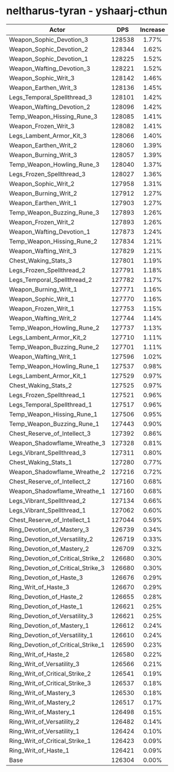 # neltharus-tyran - yshaarj-cthun
| Actor | DPS | Increase |
|---|:---:|:---:|
|Weapon_Sophic_Devotion_3|128538|1.77%|
|Weapon_Sophic_Devotion_2|128344|1.62%|
|Weapon_Sophic_Devotion_1|128225|1.52%|
|Weapon_Wafting_Devotion_3|128221|1.52%|
|Weapon_Sophic_Writ_3|128142|1.46%|
|Weapon_Earthen_Writ_3|128136|1.45%|
|Legs_Temporal_Spellthread_3|128101|1.42%|
|Weapon_Wafting_Devotion_2|128096|1.42%|
|Temp_Weapon_Hissing_Rune_3|128085|1.41%|
|Weapon_Frozen_Writ_3|128082|1.41%|
|Legs_Lambent_Armor_Kit_3|128066|1.40%|
|Weapon_Earthen_Writ_2|128060|1.39%|
|Weapon_Burning_Writ_3|128057|1.39%|
|Temp_Weapon_Howling_Rune_3|128040|1.37%|
|Legs_Frozen_Spellthread_3|128027|1.36%|
|Weapon_Sophic_Writ_2|127958|1.31%|
|Weapon_Burning_Writ_2|127912|1.27%|
|Weapon_Earthen_Writ_1|127903|1.27%|
|Temp_Weapon_Buzzing_Rune_3|127893|1.26%|
|Weapon_Frozen_Writ_2|127893|1.26%|
|Weapon_Wafting_Devotion_1|127873|1.24%|
|Temp_Weapon_Hissing_Rune_2|127834|1.21%|
|Weapon_Wafting_Writ_3|127829|1.21%|
|Chest_Waking_Stats_3|127801|1.19%|
|Legs_Frozen_Spellthread_2|127791|1.18%|
|Legs_Temporal_Spellthread_2|127782|1.17%|
|Weapon_Burning_Writ_1|127771|1.16%|
|Weapon_Sophic_Writ_1|127770|1.16%|
|Weapon_Frozen_Writ_1|127753|1.15%|
|Weapon_Wafting_Writ_2|127744|1.14%|
|Temp_Weapon_Howling_Rune_2|127737|1.13%|
|Legs_Lambent_Armor_Kit_2|127710|1.11%|
|Temp_Weapon_Buzzing_Rune_2|127701|1.11%|
|Weapon_Wafting_Writ_1|127596|1.02%|
|Temp_Weapon_Howling_Rune_1|127537|0.98%|
|Legs_Lambent_Armor_Kit_1|127529|0.97%|
|Chest_Waking_Stats_2|127525|0.97%|
|Legs_Frozen_Spellthread_1|127521|0.96%|
|Legs_Temporal_Spellthread_1|127517|0.96%|
|Temp_Weapon_Hissing_Rune_1|127506|0.95%|
|Temp_Weapon_Buzzing_Rune_1|127443|0.90%|
|Chest_Reserve_of_Intellect_3|127392|0.86%|
|Weapon_Shadowflame_Wreathe_3|127328|0.81%|
|Legs_Vibrant_Spellthread_3|127311|0.80%|
|Chest_Waking_Stats_1|127280|0.77%|
|Weapon_Shadowflame_Wreathe_2|127216|0.72%|
|Chest_Reserve_of_Intellect_2|127160|0.68%|
|Weapon_Shadowflame_Wreathe_1|127160|0.68%|
|Legs_Vibrant_Spellthread_2|127134|0.66%|
|Legs_Vibrant_Spellthread_1|127062|0.60%|
|Chest_Reserve_of_Intellect_1|127044|0.59%|
|Ring_Devotion_of_Mastery_3|126739|0.34%|
|Ring_Devotion_of_Versatility_2|126719|0.33%|
|Ring_Devotion_of_Mastery_2|126709|0.32%|
|Ring_Devotion_of_Critical_Strike_2|126680|0.30%|
|Ring_Devotion_of_Critical_Strike_3|126680|0.30%|
|Ring_Devotion_of_Haste_3|126676|0.29%|
|Ring_Writ_of_Haste_3|126670|0.29%|
|Ring_Devotion_of_Haste_2|126655|0.28%|
|Ring_Devotion_of_Haste_1|126621|0.25%|
|Ring_Devotion_of_Versatility_3|126621|0.25%|
|Ring_Devotion_of_Mastery_1|126612|0.24%|
|Ring_Devotion_of_Versatility_1|126610|0.24%|
|Ring_Devotion_of_Critical_Strike_1|126590|0.23%|
|Ring_Writ_of_Haste_2|126580|0.22%|
|Ring_Writ_of_Versatility_3|126566|0.21%|
|Ring_Writ_of_Critical_Strike_2|126541|0.19%|
|Ring_Writ_of_Critical_Strike_3|126537|0.18%|
|Ring_Writ_of_Mastery_3|126530|0.18%|
|Ring_Writ_of_Mastery_2|126517|0.17%|
|Ring_Writ_of_Mastery_1|126498|0.15%|
|Ring_Writ_of_Versatility_2|126482|0.14%|
|Ring_Writ_of_Versatility_1|126424|0.10%|
|Ring_Writ_of_Critical_Strike_1|126423|0.09%|
|Ring_Writ_of_Haste_1|126421|0.09%|
|Base|126304|0.00%|
